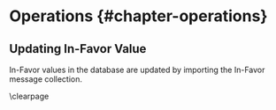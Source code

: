 # Operations {#chapter-operations}

## Updating In-Favor Value

In-Favor values in the database are updated by importing the In-Favor message collection.

\clearpage
